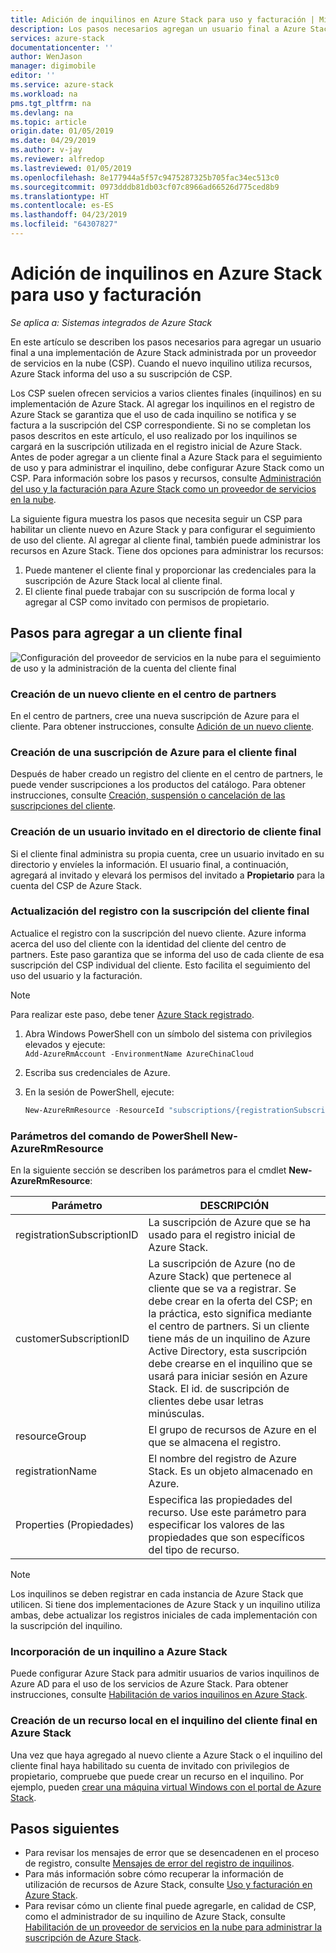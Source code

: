 ```yaml
---
title: Adición de inquilinos en Azure Stack para uso y facturación | Microsoft Docs
description: Los pasos necesarios agregan un usuario final a Azure Stack administrado por un proveedor de servicios en la nube (CSP).
services: azure-stack
documentationcenter: ''
author: WenJason
manager: digimobile
editor: ''
ms.service: azure-stack
ms.workload: na
pms.tgt_pltfrm: na
ms.devlang: na
ms.topic: article
origin.date: 01/05/2019
ms.date: 04/29/2019
ms.author: v-jay
ms.reviewer: alfredop
ms.lastreviewed: 01/05/2019
ms.openlocfilehash: 8e177944a5f57c9475287325b705fac34ec513c0
ms.sourcegitcommit: 0973dddb81db03cf07c8966ad66526d775ced8b9
ms.translationtype: HT
ms.contentlocale: es-ES
ms.lasthandoff: 04/23/2019
ms.locfileid: "64307827"
---
```

# <a name="add-tenant-for-usage-and-billing-to-azure-stack"></a>Adición de inquilinos en Azure Stack para uso y facturación

*Se aplica a: Sistemas integrados de Azure Stack*

En este artículo se describen los pasos necesarios para agregar un usuario final a una implementación de Azure Stack administrada por un proveedor de servicios en la nube (CSP). Cuando el nuevo inquilino utiliza recursos, Azure Stack informa del uso a su suscripción de CSP.

Los CSP suelen ofrecen servicios a varios clientes finales (inquilinos) en su implementación de Azure Stack. Al agregar los inquilinos en el registro de Azure Stack se garantiza que el uso de cada inquilino se notifica y se factura a la suscripción del CSP correspondiente. Si no se completan los pasos descritos en este artículo, el uso realizado por los inquilinos se cargará en la suscripción utilizada en el registro inicial de Azure Stack. Antes de poder agregar a un cliente final a Azure Stack para el seguimiento de uso y para administrar el inquilino, debe configurar Azure Stack como un CSP. Para información sobre los pasos y recursos, consulte [Administración del uso y la facturación para Azure Stack como un proveedor de servicios en la nube](azure-stack-add-manage-billing-as-a-csp.md).

La siguiente figura muestra los pasos que necesita seguir un CSP para habilitar un cliente nuevo en Azure Stack y para configurar el seguimiento de uso del cliente. Al agregar al cliente final, también puede administrar los recursos en Azure Stack. Tiene dos opciones para administrar los recursos:

1. Puede mantener el cliente final y proporcionar las credenciales para la suscripción de Azure Stack local al cliente final.  
2. El cliente final puede trabajar con su suscripción de forma local y agregar al CSP como invitado con permisos de propietario.  

## <a name="steps-to-add-an-end-customer"></a>Pasos para agregar a un cliente final

![Configuración del proveedor de servicios en la nube para el seguimiento de uso y la administración de la cuenta del cliente final](media/azure-stack-csp-enable-billing-usage-tracking/process-csp-enable-billing.png)

### <a name="create-a-new-customer-in-partner-center"></a>Creación de un nuevo cliente en el centro de partners

En el centro de partners, cree una nueva suscripción de Azure para el cliente. Para obtener instrucciones, consulte [Adición de un nuevo cliente](https://msdn.microsoft.com/partner-center/add-a-new-customer).

### <a name="create-an-azure-subscription-for-the-end-customer"></a>Creación de una suscripción de Azure para el cliente final

Después de haber creado un registro del cliente en el centro de partners, le puede vender suscripciones a los productos del catálogo. Para obtener instrucciones, consulte [Creación, suspensión o cancelación de las suscripciones del cliente](https://msdn.microsoft.com/partner-center/create-a-new-subscription).

### <a name="create-a-guest-user-in-the-end-customer-directory"></a>Creación de un usuario invitado en el directorio de cliente final

Si el cliente final administra su propia cuenta, cree un usuario invitado en su directorio y envíeles la información. El usuario final, a continuación, agregará al invitado y elevará los permisos del invitado a **Propietario** para la cuenta del CSP de Azure Stack.

### <a name="update-the-registration-with-the-end-customer-subscription"></a>Actualización del registro con la suscripción del cliente final

Actualice el registro con la suscripción del nuevo cliente. Azure informa acerca del uso del cliente con la identidad del cliente del centro de partners. Este paso garantiza que se informa del uso de cada cliente de esa suscripción del CSP individual del cliente. Esto facilita el seguimiento del uso del usuario y la facturación.

> [!NOTE]  
> Para realizar este paso, debe tener [Azure Stack registrado](azure-stack-registration.md ).

1. Abra Windows PowerShell con un símbolo del sistema con privilegios elevados y ejecute:  
    `Add-AzureRmAccount -EnvironmentName AzureChinaCloud`
2. Escriba sus credenciales de Azure.
3. En la sesión de PowerShell, ejecute:

   ```powershell
   New-AzureRmResource -ResourceId "subscriptions/{registrationSubscriptionId}/resourceGroups/{resourceGroup}/providers/Microsoft.AzureStack/registrations/{registrationName}/customerSubscriptions/{customerSubscriptionId}" -ApiVersion 2017-06-01 -Properties <PSObject>
   ```

### <a name="new-azurermresource-powershell-parameters"></a>Parámetros del comando de PowerShell New-AzureRmResource

En la siguiente sección se describen los parámetros para el cmdlet **New-AzureRmResource**:

| Parámetro | DESCRIPCIÓN |
| --- | --- |
|registrationSubscriptionID | La suscripción de Azure que se ha usado para el registro inicial de Azure Stack.|
| customerSubscriptionID | La suscripción de Azure (no de Azure Stack) que pertenece al cliente que se va a registrar. Se debe crear en la oferta del CSP; en la práctica, esto significa mediante el centro de partners. Si un cliente tiene más de un inquilino de Azure Active Directory, esta suscripción debe crearse en el inquilino que se usará para iniciar sesión en Azure Stack. El id. de suscripción de clientes debe usar letras minúsculas. |
| resourceGroup | El grupo de recursos de Azure en el que se almacena el registro. |
| registrationName | El nombre del registro de Azure Stack. Es un objeto almacenado en Azure. |
| Properties (Propiedades) | Especifica las propiedades del recurso. Use este parámetro para especificar los valores de las propiedades que son específicos del tipo de recurso.

> [!NOTE]  
> Los inquilinos se deben registrar en cada instancia de Azure Stack que utilicen. Si tiene dos implementaciones de Azure Stack y un inquilino utiliza ambas, debe actualizar los registros iniciales de cada implementación con la suscripción del inquilino.

### <a name="onboard-tenant-to-azure-stack"></a>Incorporación de un inquilino a Azure Stack

Puede configurar Azure Stack para admitir usuarios de varios inquilinos de Azure AD para el uso de los servicios de Azure Stack. Para obtener instrucciones, consulte [Habilitación de varios inquilinos en Azure Stack](azure-stack-enable-multitenancy.md).

### <a name="create-a-local-resource-in-the-end-customer-tenant-in-azure-stack"></a>Creación de un recurso local en el inquilino del cliente final en Azure Stack

Una vez que haya agregado al nuevo cliente a Azure Stack o el inquilino del cliente final haya habilitado su cuenta de invitado con privilegios de propietario, compruebe que puede crear un recurso en el inquilino. Por ejemplo, pueden [crear una máquina virtual Windows con el portal de Azure Stack](../user/azure-stack-quick-windows-portal.md).

## <a name="next-steps"></a>Pasos siguientes

- Para revisar los mensajes de error que se desencadenen en el proceso de registro, consulte [Mensajes de error del registro de inquilinos](azure-stack-csp-ref-infrastructure.md#usage-and-billing-error-codes).
- Para más información sobre cómo recuperar la información de utilización de recursos de Azure Stack, consulte [Uso y facturación en Azure Stack](azure-stack-billing-and-chargeback.md).
- Para revisar cómo un cliente final puede agregarle, en calidad de CSP, como el administrador de su inquilino de Azure Stack, consulte [Habilitación de un proveedor de servicios en la nube para administrar la suscripción de Azure Stack](../user/azure-stack-csp-enable-billing-usage-tracking.md).
